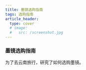 ```yaml
---
title: 墨镜选购指南
tags: 选购指南
article_header:
  type: cover
  # image:
  #   src: /screenshot.jpg
---
```


### 墨镜选购指南

为了去云南旅行，研究了如何选购墨镜。

<!--more-->
